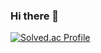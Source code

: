 ### Hi there 👋

[![Solved.ac Profile](http://mazassumnida.wtf/api/v2/generate_badge?boj=suncat)](https://solved.ac/suncat)
